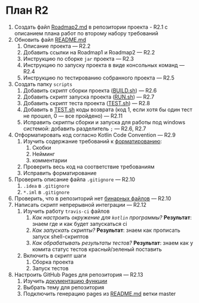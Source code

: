# План R2
1. Создать файл [Roadmap2.md](Roadmap2.md) в репозитории проекта - R2.1 с описанием плана работ по второму набору требований
2. Обновить файл [README.md](../README.md)
    1. Описание проекта — R2.2
    2. Добавить ссылки на Roadmap1 и Roadmap2 — R2.2
    3. Инструкцию по сборке `jar` проекта — R2.3
    4. Инструкцию по запуску проекта в виде консольных команд — R2.4
    5. Инструкцию по тестированию собранного проекта — R2.5
3. Создать папку `scripts`
    1. Добавить скрипт сборки проекта ([BUILD.sh](../scripts/BUILD.sh)) — R2.6
    2. Добавить скрипт запуска проекта ([RUN.sh](../scripts/RUN.sh)) — R2.7
    3. Добавить скрипт теста проекта ([TEST.sh](../scripts/TEST.sh)) — R2.8
    4. Добавить в [TEST.sh](../scripts/TEST.sh) коды возврата
    (код 1, если хотя бы один тест не прошел, 0 — все пройдено) — R2.11
    5. Исправить скрипты сборки и запуска для работы под windows системой: добавить разделитель `;` — R2.6, R2.7
4. Отформатировать код согласно Kotlin Code Convention — R2.9
    1. Изучить содержание требований к [форматированию](https://kotlinlang.org/docs/reference/coding-conventions.html):
        1. Скобки
        2. Нейминг
        3. комментарии
    2. Проверить весь код на соответствие требованиям
    3. Исправить форматирование
5. Проверить описание файла `.gitignore` — R2.10
    1. `.idea` в `.gitignore` 
    2. `*.iml` в `.gitignore`
6. Проверить, что в репозиторий нет [бинарных файлов](https://git-scm.com/docs/git-rm) — R2.10
7. Написать скрипт непрерывной интеграции — R2.12
    1. Изучить работу `travis-ci` файлов
        1. *Как настроить окружение для `kotlin` программы?*
        **Результат**: знаем где и как будет запускаться ci
        2. *Как запускать скрипты?*
        **Результат**: знаем как прописать запуск shell-скриптов
        3. *Как обрабатывать результаты тестов?*
        **Результат**: знаем как у комита статус тестов красный/зеленый поставить
    2. Включить в скрипт шаги
        1. Сборка проекта
        2. Запуск тестов
8. Настроить GitHub Pages для репозитория — R2.13
    1. Изучить [документацию функции](https://help.github.com/en/github/working-with-github-pages)
    2. Выбрать тему для репозитория
    3. Подключить генерацию pages из [README.md](../README.md) ветки master